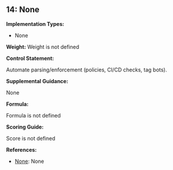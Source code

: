 ## 14: None

**Implementation Types:**
 
- None

**Weight:** Weight is not defined

**Control Statement:**

Automate parsing/enforcement (policies, CI/CD checks, tag bots).

**Supplemental Guidance:**

None

**Formula:**

Formula is not defined

**Scoring Guide:**

Score is not defined

**References:**

- [None](None): None